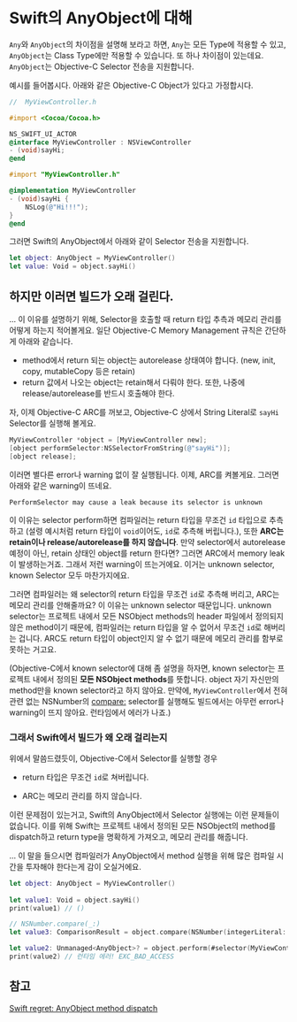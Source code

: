 # Swift의 AnyObject에 대해

`Any`와 `AnyObject`의 차이점을 설명해 보라고 하면, `Any`는 모든 Type에 적용할 수 있고, `AnyObject`는 Class Type에만 적용할 수 있습니다. 또 하나 차이점이 있는데요. `AnyObject`는 Objective-C Selector 전송을 지원합니다.

예시를 들어봅시다. 아래와 같은 Objective-C Object가 있다고 가정합시다.

```objective-c
//  MyViewController.h

#import <Cocoa/Cocoa.h>

NS_SWIFT_UI_ACTOR
@interface MyViewController : NSViewController
- (void)sayHi;
@end
```

```objective-c
#import "MyViewController.h"

@implementation MyViewController
- (void)sayHi {
    NSLog(@"Hi!!!");
}
@end
```

그러면 Swift의 AnyObject에서 아래와 같이 Selector 전송을 지원합니다.

```swift
let object: AnyObject = MyViewController()
let value: Void = object.sayHi()
```

## 하지만 이러면 빌드가 오래 걸린다.

... 이 이유를 설명하기 위해, Selector을 호출할 때 return 타입 추측과 메모리 관리를 어떻게 하는지 적어볼게요. 일단 Objective-C Memory Management 규칙은 간단하게 아래와 같습니다.

- method에서 return 되는 object는 autorelease 상태여야 합니다. (new, init, copy, mutableCopy 등은 retain)
- return 값에서 나오는 object는 retain해서 다뤄야 한다. 또한, 나중에 release/autorelease를 반드시 호출해야 한다. 

자, 이제 Objective-C ARC를 꺼보고, Objective-C 상에서 String Literal로 `sayHi` Selector를 실행해 볼게요.

```objective-c
MyViewController *object = [MyViewController new];
[object performSelector:NSSelectorFromString(@"sayHi")];
[object release];
```

이러면 별다른 error나 warning 없이 잘 실행됩니다. 이제, ARC를 켜볼게요. 그러면 아래와 같은 warning이 뜨네요.

```
PerformSelector may cause a leak because its selector is unknown
```

이 이유는 selector perform하면 컴파일러는 return 타입을 무조건  `id`  타입으로 추측하고 (설령 예시처럼 return 타입이 `void`이어도, `id`로 추측해 버립니다.), 또한 **ARC는 retain이나 release/autorelease를 하지 않습니다**. 만약 selector에서 autorelease 예정이 아닌, retain 상태인 object를 return 한다면? 그러면 ARC에서 memory leak이 발생하는거죠. 그래서 저런 warning이 뜨는거에요. 이거는 unknown selector, known Selector 모두 마찬가지에요.

그러면 컴파일러는 왜 selector의 return 타입을 무조건 `id`로 추측해 버리고, ARC는 메모리 관리를 안해줄까요? 이 이유는 unknown selector 때문입니다. unknown selector는 프로젝트 내에서 모든 NSObject methods의 header 파일에서 정의되지 않은 method이기 때문에, 컴파일러는 return 타입을 알 수 없어서 무조건 `id`로 해버리는 겁니다. ARC도 return 타입이 object인지 알 수 없기 때문에 메모리 관리를 함부로 못하는 거고요.

(Objective-C에서 known selector에 대해 좀 설명을 하자면, known selector는 프로젝트 내에서 정의된 **모든 NSObject methods**를 뜻합니다. object 자기 자신만의 method만을 known selector라고 하지 않아요. 만약에, `MyViewController`에서 전혀 관련 없는 NSNumber의 [compare:](https://developer.apple.com/documentation/foundation/nsnumber/1413562-compare) selector를 실행해도 빌드에서는 아무런 error나 warning이 뜨지 않아요. 런타임에서 에러가 나죠.)

### 그래서 Swift에서 빌드가 왜 오래 걸리는지

위에서 말씀드렸듯이, Objective-C에서 Selector를 실행할 경우

- return 타입은 무조건 `id`로 쳐버립니다.

- ARC는 메모리 관리를 하지 않습니다.

이런 문제점이 있는거고, Swift의 AnyObject에서 Selector 실행에는 이런 문제들이 없습니다. 이를 위해 Swift는 프로젝트 내에서 정의된 모든  NSObject의 method를 dispatch하고 return type을 명확하게 가져오고, 메모리 관리를 해줍니다.

... 이 말을 들으시면 컴파일러가 AnyObject에서 method 실행을 위해 많은 컴파일 시간을 투자해야 한다는게 감이 오실거에요.

```swift
let object: AnyObject = MyViewController()
        
let value1: Void = object.sayHi()
print(value1) // ()

// NSNumber.compare(_:)
let value3: ComparisonResult = object.compare(NSNumber(integerLiteral: 0)) // 런타임 에러! -[MyViewController compare:]: unrecognized selector sent to instance

let value2: Unmanaged<AnyObject>? = object.perform(#selector(MyViewController.sayHi))
print(value2) // 런타임 에러! EXC_BAD_ACCESS
```

## 참고

[Swift regret: AnyObject method dispatch](https://twitter.com/UINT_MIN/status/1430652663662735362)

